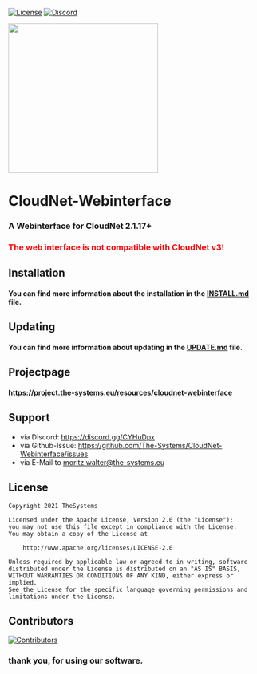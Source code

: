 [![License](https://img.shields.io/badge/License-Apache%202.0-blue.svg)](https://opensource.org/licenses/Apache-2.0)
[![Discord](https://img.shields.io/discord/340197684688453632.svg?label=&logo=discord&logoColor=ffffff&color=7389D8&labelColor=6A7EC2)](https://discord.gg/CYHuDpx)
<br>

<img src="https://cdn.the-systems.eu/icon-transparent-banner.png" width="300px" />

# <b>CloudNet-Webinterface</b>

### A Webinterface for CloudNet 2.1.17+

### <span style="color: red">The web interface is not compatible with CloudNet v3!</span>

## Installation

#### You can find more information about the installation in the [INSTALL.md](./INSTALL.md) file.

## Updating

#### You can find more information about updating in the [UPDATE.md](./UPDATE.md) file.

## Projectpage

#### https://project.the-systems.eu/resources/cloudnet-webinterface

## Support

- via Discord: https://discord.gg/CYHuDpx
- via Github-Issue: https://github.com/The-Systems/CloudNet-Webinterface/issues
- via E-Mail to moritz.walter@the-systems.eu

## License

    Copyright 2021 TheSystems
    
    Licensed under the Apache License, Version 2.0 (the "License");
    you may not use this file except in compliance with the License.
    You may obtain a copy of the License at
    
        http://www.apache.org/licenses/LICENSE-2.0
    
    Unless required by applicable law or agreed to in writing, software
    distributed under the License is distributed on an "AS IS" BASIS,
    WITHOUT WARRANTIES OR CONDITIONS OF ANY KIND, either express or implied.
    See the License for the specific language governing permissions and
    limitations under the License.

## Contributors

<a href="https://github.com/The-Systems/CloudNet-Webinterface/graphs/contributors">
  <img src="https://contrib.rocks/image?repo=The-Systems/CloudNet-Webinterface" alt="Contributors"/>
</a>

<br>

### thank you, for using our software.


